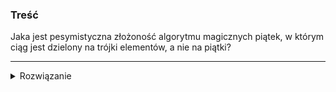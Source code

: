 ### Treść
Jaka jest pesymistyczna złożoność algorytmu magicznych piątek, w którym ciąg jest dzielony na trójki elementów, a nie na piątki?



------
<details><summary>Rozwiązanie</summary>
<p>

Teza:
![](https://latex.codecogs.com/svg.latex?T(n)%20=%20T(\frac{n}{3})%20+%20T(\frac{2}{3}n)%20+%20O(n))

d-d:

Pierwszy czynnik:
Procedura `Pseudomed` wywołuje procedurę `Select` w celu znalezienia mediany median w zbiorze wielkości ![](https://latex.codecogs.com/svg.latex?\frac{n}{3})

Gdy ją znajdziemy(stan poniżej na rysunku, oczywiście te zbiory nie są posortowane, jedynie dla analizy podałem je w porządku od zbioru z najmniejszą medianą do takiego z najwiekszą) wywołujemy procedurę `Select` w zbiorze, w którym znajduje się nasz k-ty szukany element.

![](https://i.imgur.com/qMhWfiH.png)




oznaczmy medianę median jako `mm`, to jest ta wartość podświetlona na żółto na środku.

Jak widzimy na rysunku niebieski kolor oznacza wszystkie elementy mniejsze lub równe `mm`.
Żółty kolor oznacza liczby które mogą ale nie muszą być mniejsze równe `mm`.

Czerwony prostokąt zaznacza elementy, które z pewnością są większe od `mm`(o ile zbiór nie zawiera tych samych liczb).

Stąd w zbiorze elementów mniejszych równych `mm` w pesymistycznym przypadku(to znaczy k-ty element jest większy niż `mm`) znajdzie się najmniejsza możliwa liczba elementów. Dokładniej elementy w żółtych prostokątach nie zawierają elementów mniejszych równych `mm`.

Wtedy mamy ![](https://latex.codecogs.com/svg.latex?\frac{1}{2}*\frac{n}{3}) zbiorów w których są elementy mniejsze równe `mm` oraz w tych zbiorach na pewno mamy 2 elementy mniejsze równe `mm`.
Stąd elementów mniejszych równych `mm` mamy ![](https://latex.codecogs.com/svg.latex?\frac{1}{2}*\frac{n}{3}*2%20=%20\frac{1}{3}n)

Jeśli w mniejszym podzbiorze jest ![](https://latex.codecogs.com/svg.latex?\frac{1}{3}n) to w tym większym będzie co najwyżej ![](https://latex.codecogs.com/svg.latex?\frac{2}{3}n). To dowodzi wartości drugiego czynnika złożoności.

Stała liniowa czasu wynika z tego, że za każdym razem musimy wyliczyć medianę ![](https://latex.codecogs.com/svg.latex?\frac{n}{3}) zbiorów, gdzie każdy z nich ma 3 elementów.
</p>
    
